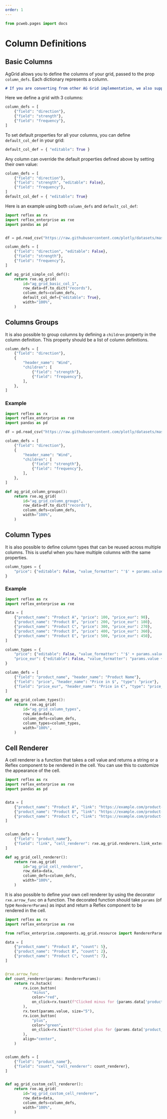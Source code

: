 ```yaml
---
order: 1
---
```


```python exec
from pcweb.pages import docs
```

# Column Definitions

## Basic Columns

AgGrid allows you to define the columns of your grid, passed to the prop `column_defs`. Each dictionary represents a column.

```md alert warning
# If you are converting from other AG Grid implementation, we also support camelCase for the name of the properties.
```

Here we define a grid with 3 columns:
```python
column_defs = [
    {"field": "direction"},
    {"field": "strength"},
    {"field": "frequency"},
]
```

To set default properties for all your columns, you can define `default_col_def` in your grid:

```python
default_col_def = { "editable": True }
```

Any column can override the default properties defined above by setting their own value:

```python
column_defs = [
    {"field": "direction"},
    {"field": "strength", "editable": False},
    {"field": "frequency"},
]
default_col_def = { "editable": True}
```

Here is an example using both `column_defs` and `default_col_def`:

```python demo exec toggle
import reflex as rx
import reflex_enterprise as rxe
import pandas as pd


df = pd.read_csv("https://raw.githubusercontent.com/plotly/datasets/master/wind_dataset.csv")

column_defs = [
    {"field": "direction", "editable": False},
    {"field": "strength"},
    {"field": "frequency"},
]

def ag_grid_simple_col_def():
    return rxe.ag_grid(
        id="ag_grid_basic_col_1",
        row_data=df.to_dict("records"),
        column_defs=column_defs,
        default_col_def={"editable": True},
        width="100%",
    )

```


## Columns Groups
It is also possible to group columns by defining a `children` property in the column definition. This property should be a list of column definitions.

```python
column_defs = [
    {"field": "direction"},
    {
        "header_name": "Wind",
        "children": [
            {"field": "strength"},
            {"field": "frequency"},
        ],
    },
]
```

### Example

```python demo exec toggle
import reflex as rx
import reflex_enterprise as rxe
import pandas as pd

df = pd.read_csv("https://raw.githubusercontent.com/plotly/datasets/master/wind_dataset.csv")

column_defs = [
    {"field": "direction"},
    {
        "header_name": "Wind",
        "children": [
            {"field": "strength"},
            {"field": "frequency"},
        ],
    },
]

def ag_grid_column_groups():
    return rxe.ag_grid(
        id="ag_grid_column_groups",
        row_data=df.to_dict("records"),
        column_defs=column_defs,
        width="100%",
    )

```

## Column Types

It is also possible to define column types that can be reused across multiple columns. This is useful when you have multiple columns with the same properties.

```python
column_types = {
    "price": {"editable": False, "value_formatter": "'$' + params.value"},
}
```

### Example

```python demo exec toggle
import reflex as rx
import reflex_enterprise as rxe

data = [
    {"product_name": "Product A", "price": 100, "price_eur": 90},
    {"product_name": "Product B", "price": 200, "price_eur": 180},
    {"product_name": "Product C", "price": 300, "price_eur": 270},
    {"product_name": "Product D", "price": 400, "price_eur": 360},
    {"product_name": "Product E", "price": 500, "price_eur": 450},
]

column_types = {
    "price": {"editable": False, "value_formatter": "'$' + params.value"},
    "price_eur": {"editable": False, "value_formatter": "params.value + ' €'"},
}

column_defs = [
    {"field": "product_name", "header_name": "Product Name"},
    {"field": "price", "header_name": "Price in $", "type": "price"},
    {"field": "price_eur", "header_name": "Price in €", "type": "price_eur"},
]

def ag_grid_column_types():
    return rxe.ag_grid(
        id="ag_grid_column_types",
        row_data=data,
        column_defs=column_defs,
        column_types=column_types,
        width="100%",
    )

```

## Cell Renderer

A cell renderer is a function that takes a cell value and returns a string or a Reflex component to be rendered in the cell. You can use this to customize the appearance of the cell.

```python demo exec toggle
import reflex as rx
import reflex_enterprise as rxe
import pandas as pd


data = [
    {"product_name": "Product A", "link": "https://example.com/product-a"},
    {"product_name": "Product B", "link": "https://example.com/product-b"},
    {"product_name": "Product C", "link": "https://example.com/product-c"},
]


column_defs = [
    {"field": "product_name"},
    {"field": "link", "cell_renderer": rxe.ag_grid.renderers.link_external},
]

def ag_grid_cell_renderer():
    return rxe.ag_grid(
        id="ag_grid_cell_renderer",
        row_data=data,
        column_defs=column_defs,
        width="100%",
    )
```

It is also possible to define your own cell renderer by using the decorator `rxe.arrow_func` on a function. The decorated function should take `params` (of type `RendererParams`) as input and return a Reflex component to be rendered in the cell.

```python demo exec toggle
import reflex as rx
import reflex_enterprise as rxe

from reflex_enterprise.components.ag_grid.resource import RendererParams

data = [
    {"product_name": "Product A", "count": 5},
    {"product_name": "Product B", "count": 2},
    {"product_name": "Product C", "count": 7},
]


@rxe.arrow_func
def count_renderer(params: RendererParams):
    return rx.hstack(
        rx.icon_button(
            "minus",
            color="red",
            on_click=rx.toast(f"Clicked minus for {params.data['product_name']}"),
        ),
        rx.text(params.value, size="5"),
        rx.icon_button(
            "plus",
            color="green",
            on_click=rx.toast(f"Clicked plus for {params.data['product_name']}"),
        ),
        align="center",
    )


column_defs = [
    {"field": "product_name"},
    {"field": "count", "cell_renderer": count_renderer},
]


def ag_grid_custom_cell_renderer():
    return rxe.ag_grid(
        id="ag_grid_custom_cell_renderer",
        row_data=data,
        column_defs=column_defs,
        width="100%",
    )

```
